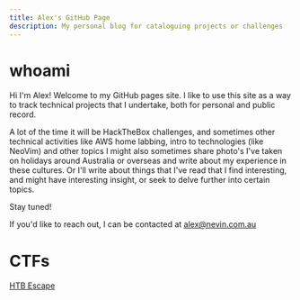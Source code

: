 ```yaml
---
title: Alex's GitHub Page 
description: My personal blog for cataloguing projects or challenges
---
```


# whoami
Hi I'm Alex! Welcome to my GitHub pages site.
I like to use this site as a way to track technical projects that I undertake, both for personal and public record.

A lot of the time it will be HackTheBox challenges, and sometimes other technical activities like AWS home labbing, intro to technologies (like NeoVim) and other topics
I might also sometimes share photo's I've taken on holidays around Australia or overseas and write about my experience in these cultures.
Or I'll write about things that I've read that I find interesting, and might have interesting insight, or seek to delve further into certain topics.


Stay tuned!

If you'd like to reach out, I can be contacted at alex@nevin.com.au 


# CTFs
[HTB Escape](_posts/CTFs/2025-01-13-Escape-HTB.md)
